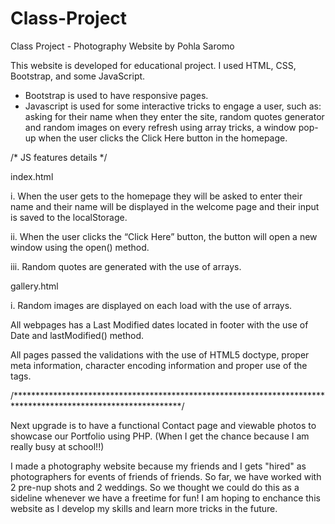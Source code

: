# Class-Project
Class Project - Photography Website by Pohla Saromo

This website is developed for educational project. 
I used HTML, CSS, Bootstrap, and some JavaScript.

- Bootstrap is used to have responsive pages.
- Javascript is used for some interactive tricks to engage a user, such as: asking for their name when they enter the site, random quotes generator and random images on every refresh using array tricks, a window pop-up when the user clicks the Click Here button in the homepage. 

/* JS features details */

index.html

i. When the user gets to the homepage they will be asked to enter their
name and their name will be displayed in the welcome page and their input is saved to the localStorage.

ii. When the user clicks the “Click Here” button, the button will open a new window using the open() method.

iii. Random quotes are generated with the use of arrays.

gallery.html

i. Random images are displayed on each load with the use of arrays.

All webpages has a Last Modified dates located in footer with the use of Date and lastModified() method. 

All pages passed the validations with the use of HTML5 doctype, proper meta information,
character encoding information and proper use of the tags.

/**************************************************************************************************************/

Next upgrade is to have a functional Contact page and viewable photos to showcase our Portfolio using PHP. (When I get the chance because I am really busy at school!!)

I made a photography website because my friends and I gets "hired" as photographers for events of friends of friends. So far, we have worked with 2 pre-nup shots and 2 weddings. So we thought we could do this as a sideline whenever we have a freetime for fun! I am hoping to enchance this website as I develop my skills and learn more tricks in the future.


